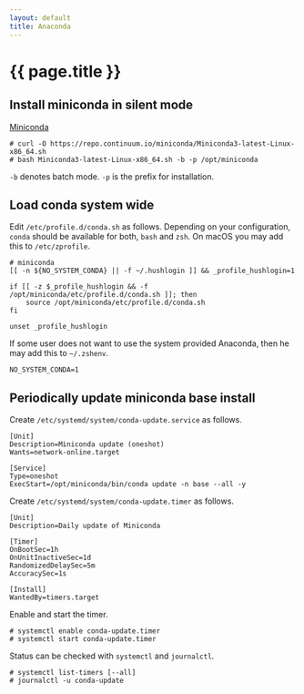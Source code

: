 ```yaml
---
layout: default
title: Anaconda
---
```


# {{ page.title }}

## Install miniconda in silent mode

[Miniconda](https://conda.io/miniconda.html)

    # curl -O https://repo.continuum.io/miniconda/Miniconda3-latest-Linux-x86_64.sh
    # bash Miniconda3-latest-Linux-x86_64.sh -b -p /opt/miniconda

`-b` denotes batch mode.
`-p` is the prefix for installation.

## Load conda system wide

Edit `/etc/profile.d/conda.sh` as follows.
Depending on your configuration, `conda` should be available for both, `bash`
and `zsh`.
On macOS you may add this to `/etc/zprofile`.

    # miniconda
    [[ -n ${NO_SYSTEM_CONDA} || -f ~/.hushlogin ]] && _profile_hushlogin=1

    if [[ -z $_profile_hushlogin && -f /opt/miniconda/etc/profile.d/conda.sh ]]; then
        source /opt/miniconda/etc/profile.d/conda.sh
    fi

    unset _profile_hushlogin

If some user does not want to use the system provided Anaconda, then he may add this to `~/.zshenv`.

    NO_SYSTEM_CONDA=1

## Periodically update miniconda base install

Create `/etc/systemd/system/conda-update.service` as follows.

    [Unit]
    Description=Miniconda update (oneshot)
    Wants=network-online.target

    [Service]
    Type=oneshot
    ExecStart=/opt/miniconda/bin/conda update -n base --all -y

Create `/etc/systemd/system/conda-update.timer` as follows.

    [Unit]
    Description=Daily update of Miniconda

    [Timer]
    OnBootSec=1h
    OnUnitInactiveSec=1d
    RandomizedDelaySec=5m
    AccuracySec=1s

    [Install]
    WantedBy=timers.target

Enable and start the timer.

    # systemctl enable conda-update.timer
    # systemctl start conda-update.timer

Status can be checked with `systemctl` and `journalctl`.

    # systemctl list-timers [--all]
    # journalctl -u conda-update
